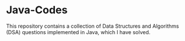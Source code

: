 # Java-Codes
This repository contains a collection of Data Structures and Algorithms (DSA) questions implemented in Java, which I have solved.

